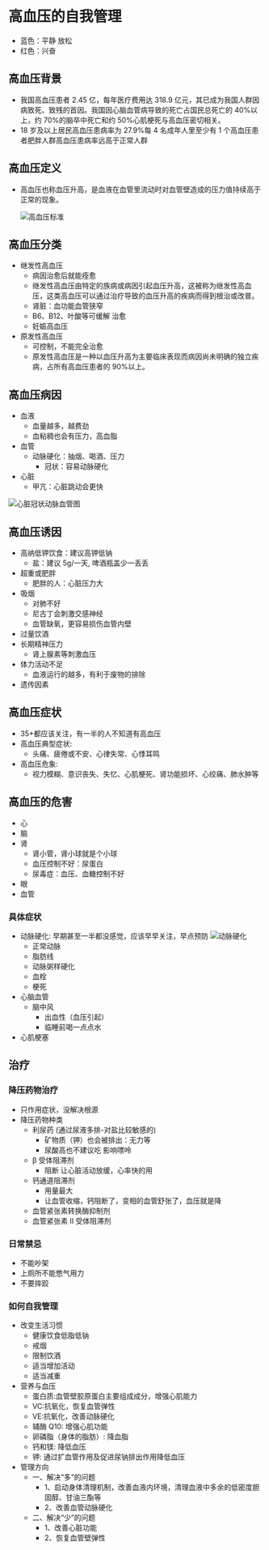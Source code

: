 # 高血压的自我管理

- 蓝色：平静 放松
- 红色：兴奋

## 高血压背景

- 我国高血压患者 2.45 亿，每年医疗费用达 318.9 亿元，其已成为我国人群因病致死、致残的首因。我国因心脑血管病导致的死亡占国民总死亡的 40%以上，约 70%的脑卒中死亡和约 50%心肌梗死与高血压密切相关。
- 18 岁及以上居民高血压患病率为 27.9%每 4 名成年人里至少有 1 个高血压患者肥胖人群高血压患病率远高于正常人群

## 高血压定义

- 高血压也称血压升高，是血液在血管里流动时对血管壁造成的压力值持续高于正常的现象。

  ![高血压标准](./img/高血压标准.jpg)

## 高血压分类

- 继发性高血压
  - 病因治愈后就能痊愈
  - 继发性高血压由特定的族病或病因引起血压升高，这被称为继发性高血压，这类高血压可以通过治疗导致的血压升高的疾病而得到根治或改普。
  - 肾脏：血功能血管狭窄
  - B6、B12、叶酸等可缓解 治愈
  - 妊娠高血压
- 原发性高血压
  - 可控制，不能完全治愈
  - 原发性高血压是一种以血压升高为主要临床表现而病因尚未明确的独立疾病，占所有高血压患者的 90%以上。

## 高血压病因

- 血液
  - 血量越多，越费劲
  - 血粘稠也会有压力，高血脂
- 血管
  - 动脉硬化：抽烟、喝酒、压力
    - 冠状：容易动脉硬化
- 心脏
  - 甲亢：心脏跳动会更快

![心脏冠状动脉血管图](./img/心脏冠状动脉血管图.jpg)

## 高血压诱因

- 高纳低钾饮食：建议高钾低钠
  - 盐：建议 5g/一天, 啤酒瓶盖少一丢丢
- 超重或肥胖
  - 肥胖的人：心脏压力大
- 吸烟
  - 对肺不好
  - 尼古丁会刺激交感神经
  - 血管缺氧，更容易损伤血管内壁
- 过量饮酒
- 长期精神压力
  - 肾上腺素等刺激血压
- 体力活动不足
  - 血液运行的越多，有利于废物的排除
- 遗传因素

## 高血压症状

- 35+都应该关注，有一半的人不知道有高血压
- 高血压典型症状:
  - 头痛、疲倦或不安、心律失常、心悸耳鸣
- 高血压危象:
  - 视力模糊、意识丧失、失忆、心肌梗死、肾功能损坏、心绞痛、肺水肿等

## 高血压的危害

- 心
- 脑
- 肾
  - 肾小管，肾小球就是个小球
  - 血压控制不好：尿蛋白
  - 尿毒症：血压、血糖控制不好
- 眼
- 血管

### 具体症状

- 动脉硬化: 早期甚至一半都没感觉，应该早早关注，早点预防
  ![动脉硬化](./img/动脉硬化.jpg)
  - 正常动脉
  - 脂肪线
  - 动脉粥样硬化
  - 血栓
  - 梗死
- 心脑血管
  - 脑中风
    - 出血性（血压引起）
    - 临睡前喝一点点水
- 心肌梗塞

## 治疗

### 降压药物治疗

- 只作用症状，没解决根源
- 降压药物种类
  - 利尿药 (通过尿液多排-对盐比较敏感的)
    - 矿物质（钾）也会被排出：无力等
    - 尿酸高也不建议吃 影响嘌呤
  - β 受体阻滞剂
    - 阻断 让心脏活动放缓，心率快的用
  - 钙通道阻滞剂
    - 用量最大
    - 让血管收缩，钙阻断了，变相的血管舒张了，血压就是降
  - 血管紧张素转换酶抑制剂
  - 血管紧张素 Ⅱ 受体阻滞剂

### 日常禁忌

- 不能吵架
- 上厕所不能憋气用力
- 不要摔跤

### 如何自我管理

- 改变生活习惯
  - 健康饮食低脂低钠
  - 戒烟
  - 限制饮酒
  - 适当增加活动
  - 适当减重
- 营养与血压
  - 蛋白质:血管壁胶原蛋白主要组成成分，增强心肌能力
  - VC:抗氧化，恢复血管弹性
  - VE:抗氧化，改善动脉硬化
  - 辅酶 Q10: 增强心肌功能
  - 卵磷脂（身体的脂肪）: 降血脂
  - 钙和镁: 降低血压
  - 钾: 通过扩血管作用及促进尿钠排出作用降低血压
- 管理方向
  - 一、解决“多”的问题
    - 1、启动身体清理机制，改善血液内环境，清理血液中多余的低密度胆固醇、甘油三酯等
    - 2、改善血管动脉硬化
  - 二、解决“少”的问题
    - 1、改善心脏功能
    - 2、恢复血管壁弹性
